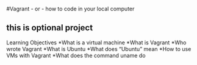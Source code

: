 #Vagrant - or - how to code in your local computer
## this is optional project 
Learning Objectives
*What is a virtual machine
*What is Vagrant
*Who wrote Vagrant
*What is Ubuntu
*What does “Ubuntu” mean
*How to use VMs with Vagrant
*What does the command uname do

